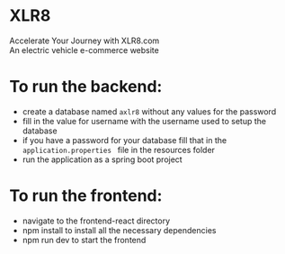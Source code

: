 # XLR8
Accelerate Your Journey with XLR8.com  
An electric vehicle e-commerce website 

# To run the backend:
- create a database named ```axlr8``` without any values for the password
- fill in the value for username with the username used to setup the database
- if you have a password for your database fill that in the ```application.properties ``` file in the resources folder
- run the application as a spring boot project

# To run the frontend:
- navigate to the frontend-react directory
- npm install to install all the necessary dependencies
- npm run dev to start the frontend
